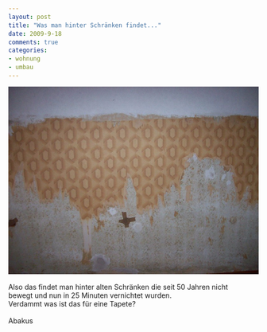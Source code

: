 ```yaml
--- 
layout: post
title: "Was man hinter Schränken findet..."
date: 2009-9-18
comments: true
categories: 
- wohnung
- umbau
---
```

![](/static/wpdata/2010/12/wand.jpg)
<p>Also das findet man hinter alten Schr&auml;nken die seit 50 Jahren nicht <br />bewegt und nun in 25 Minuten vernichtet wurden. <br />Verdammt was ist das f&uuml;r eine Tapete? <br />&nbsp;<br />Abakus</p>
